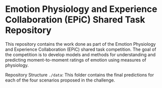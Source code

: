 # Emotion Physiology and Experience Collaboration (EPiC) Shared Task Repository
This repository contains the work done as part of the Emotion Physiology and Experience Collaboration (EPiC) shared task competition.
The goal of the competition is to develop models and methods for understanding and predicting moment-to-moment ratings of emotion using measures of physiology.

Repository Structure
`./data`: This folder contains the final predictions for each of the four scenarios proposed in the challenge.
